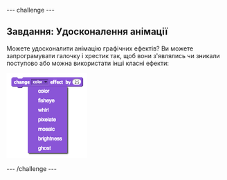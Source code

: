 \--- challenge \---

## Завдання: Удосконалення анімації

Можете удосконалити анімацію графічних ефектів? Ви можете запрограмувати галочку і хрестик так, щоб вони з'являлись чи зникали поступово або можна використати інші класні ефекти:

![знімок екрану](images/brain-effects.png)

\--- /challenge \---
